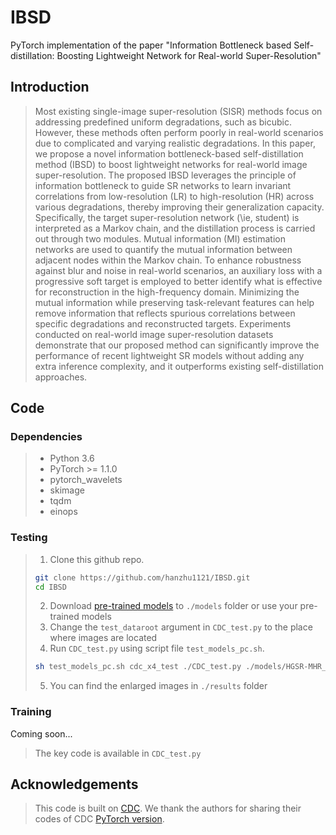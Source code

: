 # IBSD
PyTorch implementation of the paper "Information Bottleneck based Self-distillation: Boosting Lightweight Network for Real-world Super-Resolution"

## Introduction
>
> Most existing single-image super-resolution (SISR) methods focus on addressing predefined uniform degradations, such as bicubic. However, these methods often perform poorly in real-world scenarios due to complicated and varying realistic degradations. In this paper, we propose a novel information bottleneck-based self-distillation method (IBSD) to boost lightweight networks for real-world image super-resolution. The proposed IBSD leverages the principle of information bottleneck to guide SR networks to learn invariant correlations from low-resolution (LR) to high-resolution (HR) across various degradations, thereby improving their generalization capacity. Specifically, the target super-resolution network (\ie, student) is interpreted as a Markov chain, and the distillation process is carried out through two modules. Mutual information (MI) estimation networks are used to quantify the mutual information between adjacent nodes within the Markov chain. To enhance robustness against blur and noise in real-world scenarios, an auxiliary loss with a progressive soft target is employed to better identify what is effective for reconstruction in the high-frequency domain. Minimizing the mutual information while preserving task-relevant features can help remove information that reflects spurious correlations between specific degradations and reconstructed targets. Experiments conducted on real-world image super-resolution datasets demonstrate that our proposed method can significantly improve the performance of recent lightweight SR models without adding any extra inference complexity, and it outperforms existing self-distillation approaches.

## Code
### Dependencies
> * Python 3.6
> * PyTorch >= 1.1.0
> * pytorch_wavelets
> * skimage
> * tqdm
> * einops

### Testing
> 1. Clone this github repo.
> ```bash
> git clone https://github.com/hanzhu1121/IBSD.git
> cd IBSD
> ```
> 2. Download [pre-trained models](https://drive.google.com/drive/folders/17JzAB7rafavbmeJkDCtv8h94kQUV3wcY?usp=sharing) to ```./models``` folder or use your pre-trained models
> 3. Change the ```test_dataroot``` argument in ```CDC_test.py``` to the place where images are located
> 4. Run ```CDC_test.py``` using script file ```test_models_pc.sh```.
> ```bash
> sh test_models_pc.sh cdc_x4_test ./CDC_test.py ./models/HGSR-MHR_X4_SubRegion_GW_283.pth 1
> ```
> 5. You can find the enlarged images in ```./results``` folder

### Training
Coming soon...
> The key code is available in ```CDC_test.py```

<!--
> 1. Download [DRealSR dataset](https://github.com/xiezw5/Component-Divide-and-Conquer-for-Real-World-Image-Super-Resolution). Then, change the ```dataroot``` and ```test_dataroot``` argument in ```./options/realSR_HGSR_MSHR.py``` to the place where images are located.
> 2. Run ```CDC_train_test.py``` using script file ```train_pc.sh```.
> ```bash
> sh ./train_pc.sh cdc_x4 ./CDC_train_test.py ./options/realSR_HGSR_MSHR.py 1
> ```
> 3. You can find the results in ```./experiments/CDC-X4``` if the ```exp_name``` argument in ```./options/realSR_HGSR_MSHR.py``` is ```CDC-X4```
-->

## Acknowledgements
>
> This code is built on [CDC](https://arxiv.org/abs/2008.01928). We thank the authors for sharing their codes of CDC  [PyTorch version](https://github.com/xiezw5/Component-Divide-and-Conquer-for-Real-World-Image-Super-Resolution).
